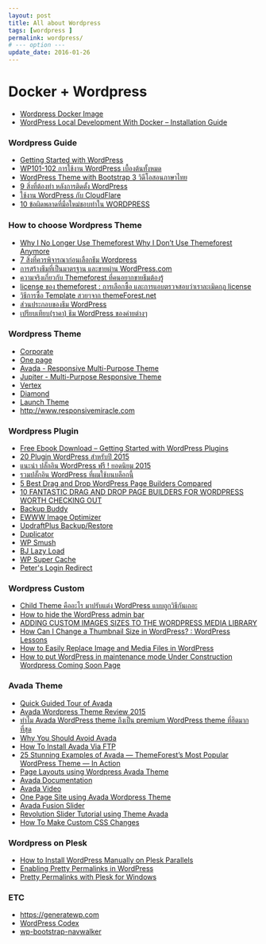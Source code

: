 ```yaml
---
layout: post
title: All about Wordpress
tags: [wordpress ]
permalink: wordpress/
# --- option ---
update_date: 2016-01-26
---
```


# Docker + Wordpress

* [Wordpress Docker Image](https://hub.docker.com/_/wordpress/)
* [WordPress Local Development With Docker – Installation
Guide](https://warun.in.th/64-wordpress-local-development-with-docker-installation-guide)

<!-- more -->

### Wordpress Guide
* [Getting Started with WordPress](https://ithemes.com/publishing/getting-started-with-wordpress/)
* [WP101-102 การใช้งาน WordPress เบื้องต้นทั้งหมด](https://www.skilllane.com/courses/wordpress-for-beginners)
* [WordPress Theme with Bootstrap 3 วิดีโอสอนภาษาไทย](http://cloudcourse.io/course/wordpress-theme-and-bootstrap-3/)
* [9 สิ่งที่ต้องทำ หลังการติดตั้ง WordPress](http://www.wpthaiuser.com/wordpress-basic-set-up/)
* [ใช้งาน WordPress กับ CloudFlare](https://warun.in.th/7-ใช้งาน-wordpress-กับ-cloudflare)
* [10 ข้อผิดพลาดที่มือใหม่ชอบทำใน WORDPRESS](http://www.modifywordpress.com/wordpress/10-ข้อผิดพลาดที่มือใหม่ช/)

### How to choose Wordpress Theme
* [Why I No Longer Use Themeforest Why I Don’t Use Themeforest Anymore](http://www.engagewp.com/why-i-no-longer-use-themeforest/)
* [7 สิ่งที่ควรพิจารณาก่อนเลือกธีม Wordpress](http://www.mypum.com/7-things-to-consider-when-choosing-a-wordpress-theme/)
* [การสร้างธีมที่เป็นมาตรฐาน และขายผ่าน WordPress.com](http://mennstudio.com/2014/selling-premium-themes-on-wordpress-com/)
* [ความจริงเกี่ยวกับ Themeforest ที่คนอยากขายธีมต้องรู้](http://www.designil.com/themeforest-buy-sale-website-template.html)
* [license ของ themeforest : การเลือกซื้อ และการแอบตรวจสอบว่าเราละเมิดกฏ license](http://www.thaiseoboard.com/index.php/topic,372082.msg5088682/topicseen.html)
* [วิธีการซื้อ Template สวยๆจาก themeForest.net](http://www.tsupaman.com/2013/12/how-to-buy-template-form-themeforest-net)
* [ส่วนประกอบของธีม WordPress](http://www.wpthaiuser.com/get-to-know-wordpress-theme/)
* [เปรียบเทียบ(ราคา) ธีม WordPress ของค่ายต่างๆ](http://www.wpthaiuser.com/wordpress-themes-comparison/)


### Wordpress Theme
* [Corporate](https://mythemeshop.com/themes/corporate/)
* [One page](https://mythemeshop.com/themes/onepage/)
* [Avada - Responsive Multi-Purpose Theme](http://themeforest.net/item/avada-responsive-multipurpose-theme/2833226>)
* [Jupiter - Multi-Purpose Responsive Theme](http://themeforest.net/item/jupiter-multipurpose-responsive-theme/5177775)
* [Vertex](http://www.elegantthemes.com/demo/?theme=Vertex)
* [Diamond](http://demo.wpzoom.com/?theme=diamond)
* [Launch Theme](http://csmthemes.com/themes/launch/)
* <http://www.responsivemiracle.com>


### Wordpress Plugin
* [Free Ebook Download – Getting Started with WordPress Plugins](https://ithemes.com/2011/08/29/free-ebook-download-getting-started-with-wordpress-plugins/)
* [20 Plugin WordPress สำหรับปี 2015](http://kopkap.in.th/20-plugin-wordpress-2015.html)
* [แนะนำ ปลั๊กอิน WordPress ฟรี ! ยอดนิยม 2015](http://www.techiosoft.com/best-wordpress-plugins/)
* [รวมปลั๊กอิน WordPress ที่ผมใช้บนบล็อกนี้](http://jirayu.in.th/2013/08/รวมปลั๊กอิน-wordpress-ที่ผมใช้บน/)
* [5 Best Drag and Drop WordPress Page Builders Compared](http://www.wpbeginner.com/beginners-guide/best-drag-and-drop-page-builders-for-wordpress/)
* [10 FANTASTIC DRAG AND DROP PAGE BUILDERS FOR WORDPRESS WORTH CHECKING
OUT](https://premium.wpmudev.org/blog/10-drag-and-drop-page-builders-wordpress/)
* [Backup Buddy](http://pluginbuddy.com/purchase/backupbuddy/)
* [EWWW Image Optimizer](https://wordpress.org/plugins/ewww-image-optimizer/)
* [UpdraftPlus Backup/Restore](https://wordpress.org/plugins/updraftplus/)
* [Duplicator](https://wordpress.org/plugins/duplicator/)
* [WP Smush](https://wordpress.org/plugins/wp-smushit/)
* [BJ Lazy Load](https://wordpress.org/plugins/bj-lazy-load/)
* [WP Super Cache](https://wordpress.org/plugins/wp-super-cache/)
* [Peter's Login Redirect](https://wordpress.org/plugins/peters-login-redirect/)

### Wordpress Custom
* [Child Theme คืออะไร มาปรับแต่ง WordPress แบบถูกวิธีกันเถอะ](https://warun.in.th/143-childtheme-และ-best-practice)
* [How to hide the WordPress admin bar](http://www.cryoutcreations.eu/wordpress-themes/wordpress-tutorials/how-to-hide-the-wordpress-admin-bar)
* [ADDING CUSTOM IMAGES SIZES TO THE WORDPRESS MEDIA LIBRARY](http://premium.wpmudev.org/blog/adding-custom-images-sizes-to-the-wordpress-media-library/)
* [How Can I Change a Thumbnail Size in WordPress? : WordPress Lessons](https://www.youtube.com/watch?v=J7M4RMpY55c)
* [How to Easily Replace Image and Media Files in WordPress](http://www.wpbeginner.com/plugins/how-to-easily-replace-image-and-media-files-in-wordpress/)
* [How to put WordPress in maintenance mode Under Construction Wordpress
Coming Soon Page](https://www.youtube.com/watch?v=Kj7k1iFcUxM)


### Avada Theme
* [Quick Guided Tour of Avada](https://www.youtube.com/watch?v=dn6g_gJDAIk)
* [Avada Wordpress Theme Review 2015](https://www.youtube.com/watch?v=IE_uTEoyylM)
* [ทำไม Avada WordPress theme ถึงเป็น premium WordPress theme
ที่ฮิตมากที่สุด](http://www.jirawatisme.com/resources/avada-wordpress-theme/)
* [Why You Should Avoid Avada](http://wearnhardt.com/why-you-should-avoid-avada/)
* [How To Install Avada Via FTP](https://theme-fusion.com/videos/install-avada-via-ftp/)
* [25 Stunning Examples of Avada — ThemeForest’s Most Popular WordPress Theme — In Action](http://winningwp.com/examples-of-sites-built-with-the-wordpress-avada-theme-by-themefusion/)
* [Page Layouts using Wordpress Avada Theme](https://www.youtube.com/watch?v=0wgJvbkzYsg)
* [Avada Documentation](https://theme-fusion.com/support/documentation/avada-documentation/)
* [Avada Video](https://www.youtube.com/user/ThemeFusionVideos/videos)
* [One Page Site using Avada Wordpress Theme](https://www.youtube.com/watch?v=63M5EluEKcg)
* [Avada Fusion Slider](https://ithemes.com)
* [Revolution Slider Tutorial using Theme Avada](https://www.youtube.com/watch?v=bMXC3Wm5wG4)
* [How To Make Custom CSS Changes](https://theme-fusion.com/knowledgebase/how-to-make-custom-css-changes/)

### Wordpress on Plesk
* [How to Install WordPress Manually on Plesk Parallels](http://www.pastmasterblogger.com/how-to-install-wordpress-manually-on-plesk-parallels/)
* [Enabling Pretty Permalinks in WordPress](http://www.iis.net/learn/extensions/url-rewrite-module/enabling-pretty-permalinks-in-wordpress)
* [Pretty Permalinks with Plesk for Windows](https://wordpress.org/support/topic/pretty-permalinks-with-plesk-for-windows)

### ETC
* <https://generatewp.com>
* [WordPress Codex](http://codex.wordpress.org)
* [wp-bootstrap-navwalker](https://github.com/twittem/wp-bootstrap-navwalker)
